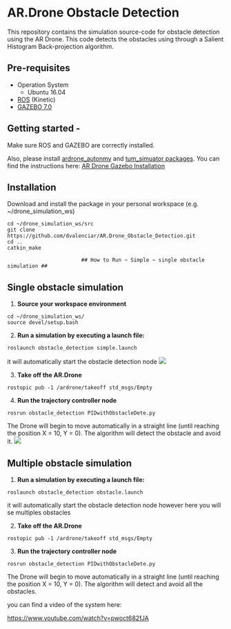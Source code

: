 # AR.Drone Obstacle Detection

This repository contains the simulation source-code for obstacle detection using the AR Drone. This code detects the obstacles using through a Salient Histogram Back-projection algorithm.  

## Pre-requisites

* Operation System
  * Ubuntu 16.04
* [ROS](http://wiki.ros.org/kinetic/Installation/Ubuntu) (Kinetic)
* [GAZEBO 7.0](http://gazebosim.org/)
  

## Getting started - 
Make sure ROS and GAZEBO are correctly installed. 

Also, please install [ardrone_autonmy](https://github.com/AutonomyLab/ardrone_autonomy) and [tum_simuator packages](https://github.com/eborghi10/AR.Drone-ROS). You can find the instructions here:
[AR Drone Gazebo Installation](https://github.com/dvalenciar/AR_Drone_ROS_GUI#getting-started)


## Installation 

Download and install the package in your personal workspace (e.g. ~/drone_simulation_ws)

  ```
  cd ~/drone_simulation_ws/src
  git clone https://github.com/dvalenciar/AR.Drone_Obstacle_Detection.git
  cd ..
  catkin_make
  ```
  
                            ## How to Run ~ Simple ~ single obstacle simulation ##
                            
 ## Single obstacle simulation ##

1. **Source your workspace environment**

  ```
  cd ~/drone_simulation_ws/
  source devel/setup.bash
  ```
2. **Run a simulation by executing a launch file:**

  ```
  roslaunch obstacle_detection simple.launch
  ```
  it will automatically start the obstacle detection node
  ![](https://github.com/dvalenciar/AR.Drone_Obstacle_Detection/blob/master/pic1.png)
  
  
3. **Take off the AR.Drone**

  ```
  rostopic pub -1 /ardrone/takeoff std_msgs/Empty
  ```


4. **Run the trajectory controller node**

 ```
 rosrun obstacle_detection PIDwithObstacleDete.py
 ```

The Drone will begin to move automatically in a straight line (until reaching the position X = 10, Y = 0). The algorithm  will detect the obstacle and avoid it.
![](https://github.com/dvalenciar/AR.Drone_Obstacle_Detection/blob/master/simple.gif)


 ## Multiple obstacle simulation ##

1. **Run a simulation by executing a launch file:**

  ```
  roslaunch obstacle_detection obstacle.launch
  ```
  it will automatically start the obstacle detection node however here you will se multiples obstacles
  
    
2. **Take off the AR.Drone**

  ```
  rostopic pub -1 /ardrone/takeoff std_msgs/Empty
  ```
  
3. **Run the trajectory controller node**

 ```
 rosrun obstacle_detection PIDwithObstacleDete.py
 ```
 
 The Drone will begin to move automatically in a straight line (until reaching the position X = 10, Y = 0). The algorithm  will detect and avoid all the obstacles.
 
 you can find a video of the system here:
 
 https://www.youtube.com/watch?v=pwoct682fJA
